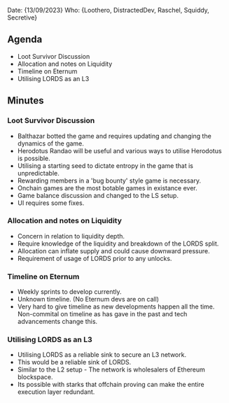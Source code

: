 Date: {13/09/2023}
Who: {Loothero, DistractedDev, Raschel, Squiddy, Secretive}

## Agenda
- Loot Survivor Discussion
- Allocation and notes on Liquidity
- Timeline on Eternum
- Utilising LORDS as an L3

## Minutes

### Loot Survivor Discussion
- Balthazar botted the game and requires updating and changing the dynamics of the game.
- Herodotus Randao will be useful and various ways to utilise Herodotus is possible.
- Utilising a starting seed to dictate entropy in the game that is unpredictable.
- Rewarding members in a 'bug bounty' style game is necessary.
- Onchain games are the most botable games in existance ever.
- Game balance discussion and changed to the LS setup.
- UI requires some fixes.

### Allocation and notes on Liquidity
- Concern in relation to liquidity depth.
- Require knowledge of the liquidity and breakdown of the LORDS split.
- Allocation can inflate supply and could cause downward pressure.
- Requirement of usage of LORDS prior to any unlocks.

### Timeline on Eternum
- Weekly sprints to develop currently.
- Unknown timeline. (No Eternum devs are on call)
- Very hard to give timeline as new developments happen all the time. Non-commital on timeline as has gave in the past and tech advancements change this.

### Utilising LORDS as an L3
- Utilising LORDS as a reliable sink to secure an L3 network.
- This would be a reliable sink of LORDS.
- Similar to the L2 setup - The network is wholesalers of Ethereum blockspace.
- Its possible with starks that offchain proving can make the entire execution layer redundant.
